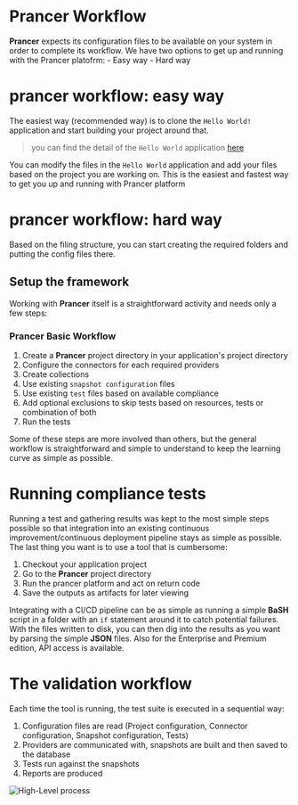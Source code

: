 # Prancer Workflow

**Prancer** expects its configuration files to be available on your system in order to complete its workflow.
We have two options to get up and running with the Prancer platofrm:
    - Easy way
    - Hard way

# prancer workflow: easy way
The easiest way (recommended way) is to clone the `Hello World!` application and start building your project around that.

> you can find the detail of the `Hello World` application [here](https://www.prancer.io/guidance/)

You can modify the files in the `Hello World` application and add your files based on the project you are working on. This is the easiest and fastest way to get you up and running with Prancer platform

# prancer workflow: hard way
Based on the filing structure, you can start creating the required folders and putting the config files there.


## Setup the framework

Working with **Prancer** itself is a straightforward activity and needs only a few steps:

### Prancer Basic Workflow
1. Create a **Prancer** project directory in your application's project directory
2. Configure the connectors for each required providers
3. Create collections
4. Use existing `snapshot configuration` files
5. Use existing `test` files based on available compliance
6. Add optional exclusions to skip tests based on resources, tests or combination of both
7. Run the tests

Some of these steps are more involved than others, but the general workflow is straightforward and simple to understand to keep the learning curve as simple as possible.

# Running compliance tests

Running a test and gathering results was kept to the most simple steps possible so that integration into an existing continuous improvement/continuous deployment pipeline stays as simple as possible. The last thing you want is to use a tool that is cumbersome:

1. Checkout your application project
2. Go to the **Prancer** project directory
3. Run the prancer platform and act on return code
4. Save the outputs as artifacts for later viewing

Integrating with a CI/CD pipeline can be as simple as running a simple **BaSH** script in a folder with an `if` statement around it to catch potential failures. With the files written to disk, you can then dig into the results as you want by parsing the simple **JSON** files. Also for the Enterprise and Premium edition, API access is available.

# The validation workflow

Each time the tool is running, the test suite is executed in a sequential way:

1. Configuration files are read (Project configuration, Connector configuration, Snapshot configuration, Tests)
2. Providers are communicated with, snapshots are built and then saved to the database
3. Tests run against the snapshots
4. Reports are produced

![High-Level process](images/high-level-process.png)
